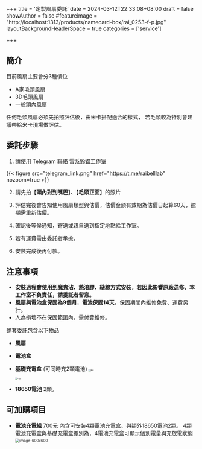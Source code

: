 +++
title = '定製風扇委託'
date = 2024-03-12T22:33:08+08:00
draft = false
showAuthor = false
#featureimage = "http://localhost:1313/products/namecard-box/rai_0253-f-p.jpg"
layoutBackgroundHeaderSpace = true
categories = ['service']

+++

## 簡介

目前風扇主要會分3種價位

- A家毛頭風扇
- 3D毛頭風扇
- 一般頭內風扇

任何毛頭風扇必須先拍照評估後，由米卡搭配適合的樣式，
若毛頭較為特別會建議帶給米卡現場做評估。

## 委託步驟

1. 請使用 Telegram 聯絡 [雷系鈴鐺工作室](https://t.me/raibelllab)

{{< figure
    src="telegram_link.png"
    href="https://t.me/raibelllab"
    nozoom=true
    >}}

2. 請先拍【**頭內對到嘴巴**】、【**毛頭正面**】的照片

3. 評估完後會告知使用風扇類型與估價，估價金額有效期為估價日起算60天，逾期需重新估價。

4. 確認後等候通知，寄送或親自送到指定地點給工作室。

5. 若有運費需由委託者承擔。

6. 安裝完成後再付款。

## 注意事項

- **安裝過程會使用到魔鬼沾、熱溶膠、縫線方式安裝，若因此影響原廠送修，本工作室不負責任，請委託者留意。**
- **風扇與電池盒保固為9個月**，**電池保固14天**，保固期間內維修免費、運費另計。
- 人為損壞不在保固範圍內，需付費維修。

整套委託包含以下物品

- **風扇**

- **電池盒**

- **基礎充電盒** (可同時充2顆電池)
  <img src="cdXKhcOPDSqw1K97gHMbvQMmBphHhw64qtJvS98W5DZH0kt3El7IYhHVj34H54GGqArSlKyMtJpVJ1AtlAZzIoAY9I-HFUSVpHcXdbzgiRgbq7et6eQDaQNz6s8od9467XdZUpz2xom6oPtoO9GgXt1hQg=s2048.png" alt="img" style="zoom:33%;" />  

  <img src="image-1.jpg" alt="img" style="zoom:33%;" />

- **18650電池** 2顆。

## 可加購項目

- **電池充電組** 700元
  內含可安裝4顆電池充電盒、與額外18650電池2顆。
  4顆電池充電盒與基礎充電盒差別為，4電池充電盒可顯示個別電量與充放電狀態
  <img src="image-600x600.jpg" alt="image-600x600" style="zoom:70%;" />
